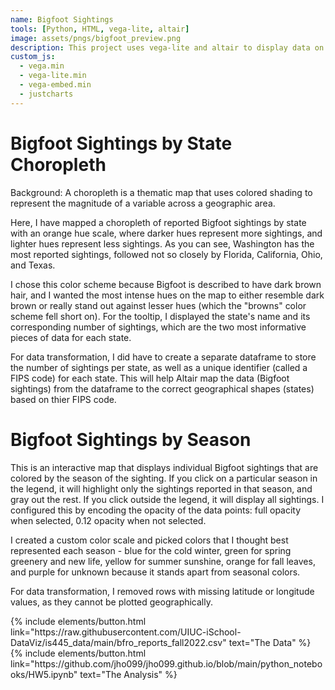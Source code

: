 ```yaml
---
name: Bigfoot Sightings
tools: [Python, HTML, vega-lite, altair]
image: assets/pngs/bigfoot_preview.png
description: This project uses vega-lite and altair to display data on Bigfoot sightings geographically.
custom_js:
  - vega.min
  - vega-lite.min
  - vega-embed.min
  - justcharts
---
```



# Bigfoot Sightings by State Choropleth

<vegachart schema-url="{{ site.baseurl }}/assets/json/choropleth.json" style="width: 100%"></vegachart>

Background: A choropleth is a thematic map that uses colored shading to represent the magnitude of a variable across a geographic area. 

Here, I have mapped a choropleth of reported Bigfoot sightings by state with an orange hue scale, where darker hues represent more sightings, and lighter hues represent less sightings. As you can see, Washington has the most reported sightings, followed not so closely by Florida, California, Ohio, and Texas. 

I chose this color scheme because Bigfoot is described to have dark brown hair, and I wanted the most intense hues on the map to either resemble dark brown or really stand out against lesser hues (which the "browns" color scheme fell short on). For the tooltip, I displayed the state's name and its corresponding number of sightings, which are the two most informative pieces of data for each state.

For data transformation, I did have to create a separate dataframe to store the number of sightings per state, as well as a unique identifier (called a FIPS code) for each state. This will help Altair map the data (Bigfoot sightings) from the dataframe to the correct geographical shapes (states) based on thier FIPS code.

# Bigfoot Sightings by Season

<vegachart schema-url="{{ site.baseurl }}/assets/json/by_season.json" style="width: 100%"></vegachart>

This is an interactive map that displays individual Bigfoot sightings that are colored by the season of the sighting. If you click on a particular season in the legend, it will highlight only the sightings reported in that season, and gray out the rest. If you click outside the legend, it will display all sightings. I configured this by encoding the opacity of the data points: full opacity when selected, 0.12 opacity when not selected.

I created a custom color scale and picked colors that I thought best represented each season - blue for the cold winter, green for spring greenery and new life, yellow for summer sunshine, orange for fall leaves, and purple for unknown because it stands apart from seasonal colors.

For data transformation, I removed rows with missing latitude or longitude values, as they cannot be plotted geographically.


<!-- these are written in a combo of html and liquid --> 

<div class="left">
{% include elements/button.html link="https://raw.githubusercontent.com/UIUC-iSchool-DataViz/is445_data/main/bfro_reports_fall2022.csv" text="The Data" %}
</div>

<div class="right">
{% include elements/button.html link="https://github.com/jho099/jho099.github.io/blob/main/python_notebooks/HW5.ipynb" text="The Analysis" %}
</div>
